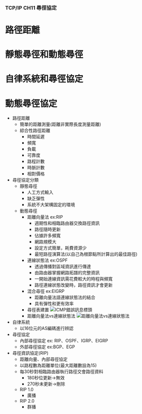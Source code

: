 ### TCP/IP CH11 尋徑協定
# 路徑距離
# 靜態尋徑和動態尋徑
# 自律系統和尋徑協定
# 動態尋徑協定
* 路徑距離
    * 簡單的距離測量(距離非實際長度測量距離)
    * 綜合性路徑距離
        * 時間延遲
        * 頻寬
        * 負載
        * 可靠度
        * 路程計數
        * 時脈計數
        * 相對價格
* 尋徑協定分類
    * 靜態尋徑
        * 人工方式輸入
        * 缺乏彈性
        * 系統不大架構固定的環境
    * 動態尋徑
        * 距離向量法 ex:RIP
            * 週期性和相臨路由器交換路徑資訊
            * 路徑隨時更新
            * 佔據許多頻寬
            * 網路規模大
            * 設定方式簡單，耗費資源少
            * 最短路徑演算法(以自己為根節點所計算出的最佳路徑)
        * 連線狀態法 ex:OSPF
            * 透過傳播對區域資訊進行傳達
            * 由路由器掌握網路拓譜的完整資訊
            * 一開始連線資訊需花費較大的時程與頻寬
            * 路徑連線狀態改變時，路徑資訊才會更新
        * 混合尋徑   ex:EIGRP
            * 距離向量法語連線狀態法的結合
            * 具有彈性和更有效率
        * 尋徑表建置
        ![ICMP錯誤訊息標頭]()
        * 距離向量法vs連線狀態法
        ![距離向量法vs連線狀態法]()
* 自律系統
    * 以16位元的AS編碼進行辨認
* 尋徑協定
    * 內部尋徑協定 ex: RIP、OSPF、IGRP、EIGRP
    * 外部尋徑協定 ex:BGP、EGP
* 尋徑資訊協定(RIP)
    * 距離向量、內部尋徑協定
    * 以路程數為距離單位(最大距離數設為15)
    * 每30秒對相臨路由器執行路徑交會路徑資料
        * 180秒位更新->無效
        * 270秒未更新->刪除
    * RIP 1.0
        * 廣播
    * RIP 2.0
        * 群播